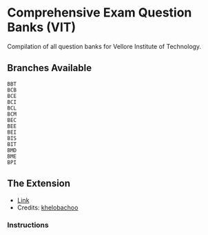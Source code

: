 # Comprehensive Exam Question Banks (VIT)

Compilation of all question banks for Vellore Institute of Technology.

## Branches Available
```
BBT
BCB
BCE
BCI
BCL
BCM
BEC
BEE
BEI
BIS
BIT
BMD
BME
BPI
```

## The Extension

* [Link](https://chrome.google.com/webstore/detail/crackit/pciphakmfhmgceiplhfigpmkkgdmggpp?hl=en)
* Credits: [khelobachoo](https://github.com/khelobachoo/CrackIt.git)

### Instructions
